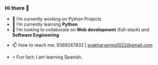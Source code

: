 ### Hi there 👋

- 🔭 I’m currently working on Python Projects
- 🌱 I’m currently learning **Python**
- 👯 I’m looking to collaborate on **Web development** (full-stack) and **Software Engineering**
<!-- - 🤔 I’m looking for help with ... -->
<!-- - 💬 Ask me about ... -->
- 📫 How to reach me: 9389247832 | prakharverma1022@gmail.com
<!-- - 😄 Pronouns: ... -->
- ⚡ Fun fact: I am learning Spanish.
